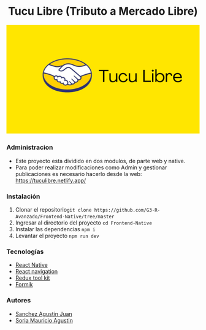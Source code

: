 # <center>Tucu Libre (Tributo a Mercado Libre) </center>
![alt text](assets/4.png)

### Administracion
- Este proyecto esta dividido en dos modulos, de parte web y native.
- Para poder realizar modificaciones como Admin y gestionar publicaciones es necesario hacerlo desde la web: https://tuculibre.netlify.app/

### Instalación
1. Clonar el repositorio`git clone https://github.com/G3-R-Avanzado/Frontend-Native/tree/master`
2. Ingresar al directorio del proyecto `cd Frontend-Native`
3. Instalar las dependencias `npm i`
4. Levantar el proyecto `npm run dev`
### Tecnologías
- [React Native](https://reactnative.dev/)
- [React navigation](https://reactnavigation.org/)
- [Redux tool kit](https://redux-toolkit.js.org/)
- [Formik](https://formik.org/)

### Autores
- [Sanchez Agustin Juan](https://github.com/AgustinSanchez1)
- [Soria Mauricio Agustin](https://github.com/MauricioSor)

